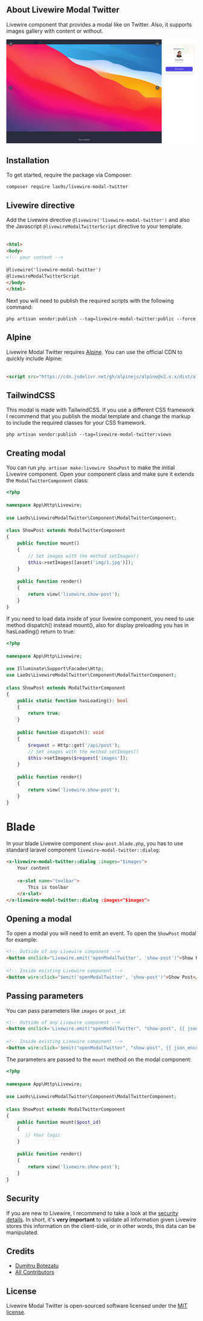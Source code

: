 ## About Livewire Modal Twitter

Livewire component that provides a modal like on Twitter. Also, it supports images gallery with content or without.

![Alt text](./screenshots/preview.png?raw=true "Preview - Livewire Modal Twitter")

## Installation

To get started, require the package via Composer:

```
composer require lao9s/livewire-modal-twitter
```

## Livewire directive

Add the Livewire directive `@livewire('livewire-modal-twitter')` and also the Javascript `@livewireModalTwitterScript`
directive to your template.

```html

<html>
<body>
<!-- your content -->

@livewire('livewire-modal-twitter')
@livewireModalTwitterScript
</body>
</html>
```

Next you will need to publish the required scripts with the following command:

```shell
php artisan vendor:publish --tag=livewire-modal-twitter:public --force
```

## Alpine

Livewire Modal Twitter requires [Alpine](https://github.com/alpinejs/alpine). You can use the official CDN to quickly
include Alpine:

```html

<script src="https://cdn.jsdelivr.net/gh/alpinejs/alpine@v2.x.x/dist/alpine.min.js" defer></script>
```

## TailwindCSS

This modal is made with TailwindCSS. If you use a different CSS framework I recommend that you publish the modal
template and change the markup to include the required classes for your CSS framework.

```shell
php artisan vendor:publish --tag=livewire-modal-twitter:views
```

## Creating modal

You can run `php artisan make:livewire ShowPost` to make the initial Livewire component. Open your component class and
make sure it extends the `ModalTwitterComponent` class:

```php
<?php

namespace App\Http\Livewire;

use Lao9s\LivewireModalTwitter\Component\ModalTwitterComponent;

class ShowPost extends ModalTwitterComponent
{
    public function mount()
    {
        // Set images with the method setImages()
        $this->setImages([asset('img/1.jpg')]);
    }
    
    public function render()
    {
        return view('livewire.show-post');
    }
}
```


If you need to load data inside of your livewire component, you need to use method dispatch() instead mount(), also for
display preloading you has in hasLoading() return to true:

```php
<?php

namespace App\Http\Livewire;

use Illuminate\Support\Facades\Http;
use Lao9s\LivewireModalTwitter\Component\ModalTwitterComponent;

class ShowPost extends ModalTwitterComponent
{
    public static function hasLoading(): bool
    {
        return true;
    }
    
    public function dispatch(): void
    {
        $request = Http::get('/api/post');
        // Set images with the method setImages()
        $this->setImages($request['images']);
    }
    
    public function render()
    {
        return view('livewire.show-post');
    }
}
```

# Blade

In your blade Livewire component `show-post.blade.php`, you has to use standard laravel component `livewire-modal-twitter::dialog`:
```html
<x-livewire-modal-twitter::dialog :images="$images">
    Your content
    
    <x-slot name="toolbar">
        This is toolbar
    </x-slot>
</x-livewire-modal-twitter::dialog :images="$images">
```

## Opening a modal

To open a modal you will need to emit an event. To open the `ShowPost` modal for example:

```html
<!-- Outside of any Livewire component -->
<button onclick="Livewire.emit('openModalTwitter', 'show-post')">Show Post</button>

<!-- Inside existing Livewire component -->
<button wire:click="$emit('openModalTwitter', 'show-post')">Show Post</button>
```

## Passing parameters

You can pass parameters like `images` or `post_id`:

```html
<!-- Outside of any Livewire component -->
<button onclick='Livewire.emit("openModalTwitter", "show-post", {{ json_encode(["post_id" => $post->id]) }})'>Show Post</button>

<!-- Inside existing Livewire component -->
<button wire:click='$emit("openModalTwitter", "show-post", {{ json_encode(["post_id" => $post->id]) }})'>Show Post</button>
```

The parameters are passed to the `mount` method on the modal component:

```php
<?php

namespace App\Http\Livewire;

use Lao9s\LivewireModalTwitter\Component\ModalTwitterComponent;

class ShowPost extends ModalTwitterComponent
{
    public function mount($post_id)
    {  
       // Your logic
    }

    public function render()
    {
        return view('livewire.show-post');
    }
}
```

## Security

If you are new to Livewire, I recommend to take a look at
the [security details](https://laravel-livewire.com/docs/2.x/security). In short, it's **very important** to validate
all information given Livewire stores this information on the client-side, or in other words, this data can be
manipulated.

## Credits

- [Dumitru Botezatu](https://github.com/lao9s)
- [All Contributors](../../contributors)

## License

Livewire Modal Twitter is open-sourced software licensed under the [MIT license](LICENSE.md).

